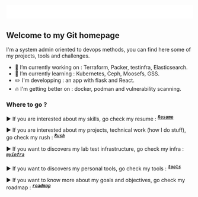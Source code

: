 ![hi there](images/readme-typing-svg.svg)

<!-- ### Hi there 👋 -->

## Welcome to my Git homepage

I'm a system admin oriented to devops methods, you can find here some of my projects, tools and challenges.

- 🔭 I’m currently working on : Terraform, Packer, testinfra, Elasticsearch.
- 🌱 I’m currently learning : Kubernetes, Ceph, Moosefs, GSS.
- :pencil2: I'm developping : an app with flask and React.
- :fire: I'm getting better on : docker, podman and vulnerability scanning.
 
### Where to go ?

▶ If you are interested about my skills, go check my resume : <sup><kbd>***[Resume](https://draed.github.io/)***</kbd></sup> 

▶ If you are interested about my projects, technical work (how I do stuff), go check my rush : <sup><kbd>***[Rush](https://github.com/Draed/rush/)***</kbd></sup> 

▶ If you want to discovers my lab test infrastructure, go check my infra : <sup><kbd>***[myinfra](https://github.com/Draed/myinfra)***</kbd></sup>

▶ If you want to discovers my personal tools, go check my tools : <sup><kbd>***[tools](https://github.com/Draed/myinfra)***</kbd></sup>

▶ If you want to know more about my goals and objectives, go check my roadmap : <sup><kbd>***[roadmap](https://github.com/Draed/roadmap/)***</kbd></sup> 

<!-- ### Learn more about how I work :

global data graps -->


